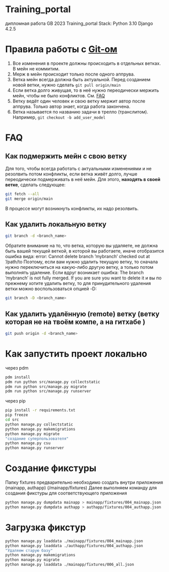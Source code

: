 # Training_portal
дипломная работа GB 2023
Training_portal
Stack:
Python 3.10
Django 4.2.5

# Правила работы с [Git-ом](https://git-scm.com/book/ru/v2)
1. Все изменения в проекте должны происходить в отдельных ветках. В мейн не коммитим.
2. Мерж в мейн происходит только после одного аппрува.
3. Ветка мейн всегда должна быть актуальной. Перед созданием новой ветки, нужно сделать ```git pull origin/main```
4. Если ветка долго живущая, то в неё нужно переодически мержить мейн, чтобы не было конфликтов. См. [FAQ](#Как-подмержить-мейн-с-свою-ветку)
5. Ветку ведёт один человек и свою ветку мержит автор после аппрува. Только автор знает, когда работа закончена.
6. Ветка называется по названию задачи в трелло (транслитом). Например, ```git checkout -b add_user_model```


# FAQ
## Как подмержить мейн с свою ветку
Для того, чтобы всегда работать с актуальными изменениями и не резолвить потом конфликты, если ветка живёт долго, лучше переодически подмерживать в неё мейн. Для этого, **находять в своей ветке**, сделать следующее:

```bash
git fetch --all
git merge origin/main
```
В процессе могут возникнуть конфликты, их надо резолвить.

## Как удалить локальную ветку
```bash
git branch -d <branch_name>
```
Обратите внимание на то, что ветка, которую вы удаляете, не должна быть вашей текущей веткой, в которой вы работаете, иначе отобразится ошибка вида:
error: Cannot delete branch ’mybranch’ checked out at ’/path/to
Поэтому, если вам нужно удалить текущую ветку, то сначала нужно переключиться на какую-либо другую ветку, а только потом выполнять удаление.
Если вдруг возникает ошибка: The branch ’mybranch’ is not fully merged. If you are sure you want to delete it и вы по прежнему хотите удалить ветку,
то для принудительного удаления ветки можно воспользоваться опцией -D:

```bash
git branch -D <branch_name>
```

## Как удалить удалённую (remote) ветку (ветку которая не на твоём компе, а на гитхабе )
```bash
git push origin -d <branch_name>
```

# Как запустить проект локально
через pdm
```bash 
pdm install 
pdm run python src/manage.py collectstatic
pdm run python src/manage.py migrate
pdm run python src/manage.py runserver
```
через pip
```bash 
pip install -r requirements.txt
pip freeze
cd src
python manage.py collectstatic
python manage.py makemigrations
python manage.py migrate
"создание суперпользователя"
python manage.py csu
python manage.py runserver
```
# Создание фикстуры
Папку fixtures предварительно необходимо создать внутри приложения (mainapp, authapp) (/mainapp/fixtures)
Далее выполняем команду для создания фикстуры для соответствующего приложения
```bash
python manage.py dumpdata mainapp > mainapp/fixtures/004_mainapp.json
python manage.py dumpdata authapp > authapp/fixtures/004_authapp.json
```
# Загрузка фикстур
```bash
python manage.py loaddata ./mainapp/fixtures/004_mainapp.json
python manage.py loaddata ./authapp/fixtures/004_authapp.json
"Удаляем старую базу"
python manage.py makemigrations
python manage.py migrate
python manage.py loaddata ./mainapp/fixtures/006_all.json
```
